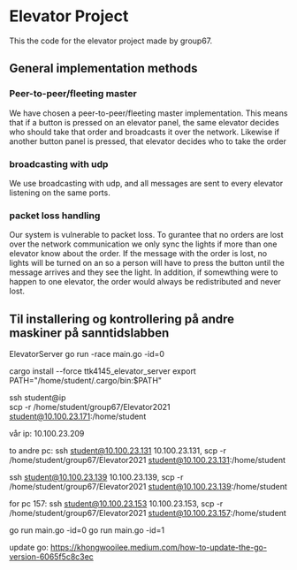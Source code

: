 # Elevator Project

This the code for the elevator project made by group67. 


## General implementation methods

### Peer-to-peer/fleeting master
We have chosen a peer-to-peer/fleeting master implementation. This means that if a button is pressed on an elevator panel, the same elevator decides who should take that order and broadcasts it over the network. Likewise if another button panel is pressed, that elevator decides who to take the order

### broadcasting with udp 

We use broadcasting with udp, and all messages are sent to every elevator listening on the same ports. 

### packet loss handling

Our system is vulnerable to packet loss. To gurantee that no orders are lost over the network communication we only sync the lights if more than one elevator know about the order. If the message with the order is lost, no lights will be turned on an so a person will have to press the button until the message arrives and they see the light. In addition, if somewthing were to happen to one elevator, the order would always be redistributed and never lost. 



## Til installering og kontrollering på andre maskiner på sanntidslabben
ElevatorServer
go run -race main.go -id=0 

cargo install --force ttk4145_elevator_server
export PATH="/home/student/.cargo/bin:$PATH"


 ssh student@ip   
 scp -r /home/student/group67/Elevator2021 student@10.100.23.171:/home/student
 
 vår ip: 10.100.23.209

to andre pc: 
ssh student@10.100.23.131
10.100.23.131, scp -r /home/student/group67/Elevator2021 student@10.100.23.131:/home/student

ssh student@10.100.23.139
10.100.23.139, scp -r /home/student/group67/Elevator2021 student@10.100.23.139:/home/student

for pc 157:
ssh student@10.100.23.153
10.100.23.153, scp -r /home/student/group67/Elevator2021 student@10.100.23.157:/home/student

go run main.go -id=0
go run main.go -id=1


update go: https://khongwooilee.medium.com/how-to-update-the-go-version-6065f5c8c3ec




